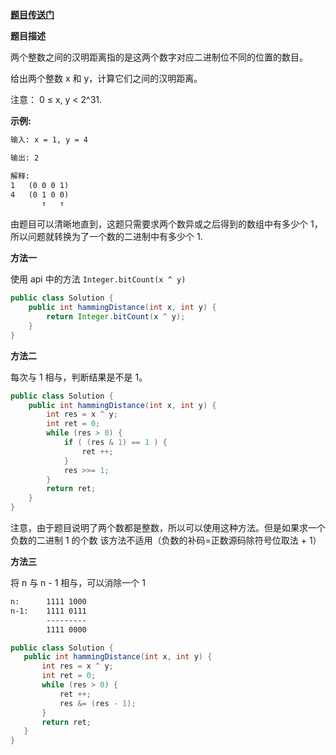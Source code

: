 
**[题目传送门](https://leetcode.com/problems/hamming-distance/)**

**题目描述**


两个整数之间的汉明距离指的是这两个数字对应二进制位不同的位置的数目。

给出两个整数 x 和 y，计算它们之间的汉明距离。

注意：
0 ≤ x, y < 2^31.


**示例:**
```html
输入: x = 1, y = 4

输出: 2

解释:
1   (0 0 0 1)
4   (0 1 0 0)
       ↑   ↑
```

由题目可以清晰地直到，这题只需要求两个数异或之后得到的数组中有多少个 1，所以问题就转换为了一个数的二进制中有多少个 1.

**方法一**

使用 api 中的方法 `Integer.bitCount(x ^ y)`
```java
public class Solution {
    public int hammingDistance(int x, int y) {
        return Integer.bitCount(x ^ y);
    }
}
```

**方法二**

每次与 1 相与，判断结果是不是 1。

```java
public class Solution {
    public int hammingDistance(int x, int y) {
        int res = x ^ y;
        int ret = 0;
        while (res > 0) {
            if ( (res & 1) == 1 ) {
                ret ++;
            }
            res >>= 1;
        }
        return ret;
    }
}
```
 注意，由于题目说明了两个数都是整数，所以可以使用这种方法。但是如果求一个负数的二进制 1 的个数 该方法不适用（负数的补码=正数源码除符号位取法 + 1）

 **方法三**

将 n 与 n - 1 相与，可以消除一个 1

```html
n:      1111 1000
n-1:    1111 0111
        ---------
        1111 0000
```

 ```java
public class Solution {
    public int hammingDistance(int x, int y) {
        int res = x ^ y;
        int ret = 0;
        while (res > 0) {
            ret ++;
            res &= (res - 1);
        }
        return ret;
    }
}
 ```